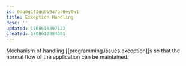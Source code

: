 ```yaml
---
id: 0dq0g1f2gg9i9a7qr0ey8w1
title: Exception Handling
desc: ''
updated: 1708610897122
created: 1708610884501
---
```


Mechanism of handling [[programming.issues.exception]]s so that the normal flow of the application can be maintained.
